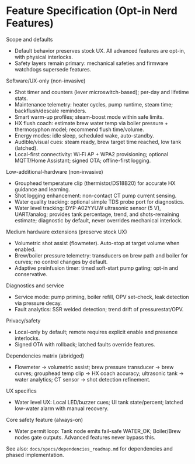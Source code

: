 # Feature Specification (Opt-in Nerd Features)

Scope and defaults
- Default behavior preserves stock UX. All advanced features are opt-in, with physical interlocks.
- Safety layers remain primary: mechanical safeties and firmware watchdogs supersede features.

Software/UX-only (non-invasive)
- Shot timer and counters (lever microswitch-based); per-day and lifetime stats.
- Maintenance telemetry: heater cycles, pump runtime, steam time; backflush/descale reminders.
- Smart warm-up profiles; steam-boost mode within safe limits.
- HX flush coach: estimate brew water temp via boiler pressure + thermosyphon model; recommend flush time/volume.
- Energy modes: idle sleep, scheduled wake, auto-standby.
- Audible/visual cues: steam ready, brew target time reached, low tank (latched).
- Local-first connectivity: Wi‑Fi AP + WPA2 provisioning; optional MQTT/Home Assistant; signed OTA; offline-first logging.

Low-additional-hardware (non-invasive)
- Grouphead temperature clip (thermistor/DS18B20) for accurate HX guidance and learning.
- Shot logging enhancement: non-contact CT pump current sensing.
- Water quality tracking: optional simple TDS probe port for diagnostics.
- Water level tracking: DYP-A02YYUW ultrasonic sensor (5 V), UART/analog; provides tank percentage, trend, and shots-remaining estimate; diagnostic by default, never overrides mechanical interlock.

Medium hardware extensions (preserve stock UX)
- Volumetric shot assist (flowmeter). Auto-stop at target volume when enabled.
- Brew/boiler pressure telemetry: transducers on brew path and boiler for curves; no control changes by default.
- Adaptive preinfusion timer: timed soft-start pump gating; opt-in and conservative.

Diagnostics and service
- Service mode: pump priming, boiler refill, OPV set-check, leak detection via pressure decay.
- Fault analytics: SSR welded detection; trend drift of pressurestat/OPV.

Privacy/safety
- Local-only by default; remote requires explicit enable and presence interlocks.
- Signed OTA with rollback; latched faults override features.

Dependencies matrix (abridged)
- Flowmeter → volumetric assist; brew pressure transducer → brew curves; grouphead temp clip → HX coach accuracy; ultrasonic tank → water analytics; CT sensor → shot detection refinement.



UX specifics
- Water level UX: Local LED/buzzer cues; UI tank state/percent; latched low-water alarm with manual recovery.


Core safety feature (always-on)
- Water permit loop: Tank node emits fail-safe WATER_OK; Boiler/Brew nodes gate outputs. Advanced features never bypass this.


See also: `docs/specs/dependencies_roadmap.md` for dependencies and phased implementation.
